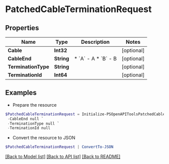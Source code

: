 # PatchedCableTerminationRequest
## Properties

Name | Type | Description | Notes
------------ | ------------- | ------------- | -------------
**Cable** | **Int32** |  | [optional] 
**CableEnd** | **String** | * &#x60;A&#x60; - A * &#x60;B&#x60; - B | [optional] 
**TerminationType** | **String** |  | [optional] 
**TerminationId** | **Int64** |  | [optional] 

## Examples

- Prepare the resource
```powershell
$PatchedCableTerminationRequest = Initialize-PSOpenAPIToolsPatchedCableTerminationRequest  -Cable null `
 -CableEnd null `
 -TerminationType null `
 -TerminationId null
```

- Convert the resource to JSON
```powershell
$PatchedCableTerminationRequest | ConvertTo-JSON
```

[[Back to Model list]](../README.md#documentation-for-models) [[Back to API list]](../README.md#documentation-for-api-endpoints) [[Back to README]](../README.md)

